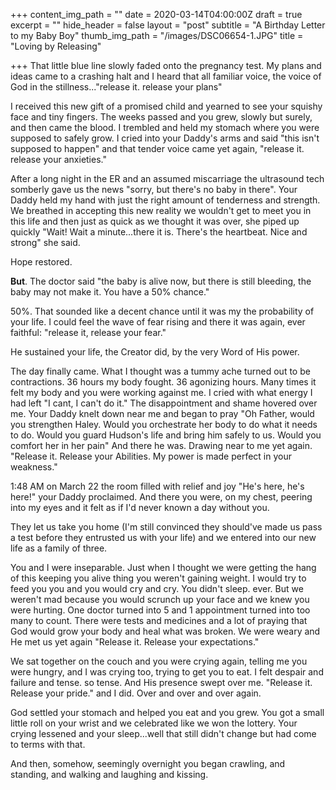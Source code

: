 +++
content_img_path = ""
date = 2020-03-14T04:00:00Z
draft = true
excerpt = ""
hide_header = false
layout = "post"
subtitle = "A Birthday Letter to my Baby Boy"
thumb_img_path = "/images/DSC06654-1.JPG"
title = "Loving by Releasing"

+++
That little blue line slowly faded onto the pregnancy test. My plans and ideas came to a crashing halt and I heard that all familiar voice, the voice of God in the stillness..."release it. release your plans"

I received this new gift of a promised child and yearned to see your squishy face and tiny fingers. The weeks passed and you grew, slowly but surely, and then came the blood. I trembled and held my stomach where you were supposed to safely grow. I cried into your Daddy's arms and said "this isn't supposed to happen" and that tender voice came yet again, "release it. release your anxieties."

After a long night in the ER and an assumed miscarriage the ultrasound tech somberly gave us the news "sorry, but there's no baby in there". Your Daddy held my hand with just the right amount of tenderness and strength. We breathed in accepting this new reality we wouldn't get to meet you in this life and then just as quick as we thought it was over, she piped up quickly "Wait! Wait a minute...there it is. There's the heartbeat. Nice and strong" she said. 

Hope restored. 

**But**. The doctor said "the baby is alive now, but there is still bleeding, the baby may not make it. You have a 50% chance." 

50%. That sounded like a decent chance until it was my the probability of your life. I could feel the wave of fear rising and there it was again, ever faithful: "release it, release your fear." 

He sustained your life, the Creator did, by the very Word of His power. 

The day finally came. What I thought was a tummy ache turned out to be contractions. 36 hours my body fought. 36 agonizing hours. Many times it felt my body and you were working against me. I cried with what energy I had left "I cant, I can't do it." The disappointment and shame hovered over me. Your Daddy knelt down near me and began to pray "Oh Father, would you strengthen Haley. Would you orchestrate her body to do what it needs to do. Would you guard Hudson's life and bring him safely to us. Would you comfort her in her pain" And there he was. Drawing near to me yet again. "Release it. Release your Abilities. My power is made perfect in your weakness."

1:48 AM on March 22 the room filled with relief and joy "He's here, he's here!" your Daddy proclaimed. And there you were, on my chest, peering into my eyes and it felt as if I'd never known a day without you. 

They let us take you home (I'm still convinced they should've made us pass a test before they entrusted us with your life) and we entered into our new life as a family of three. 

You and I were inseparable. Just when I thought we were getting the hang of this keeping you alive thing you weren't gaining weight. I would try to feed you you and you would cry and cry. You didn't sleep. ever. But we weren't mad because you would scrunch up your face and we knew you were hurting. One doctor turned into 5 and 1 appointment turned into too many to count. There were tests and medicines and a lot of praying that God would grow your body and heal what was broken. We were weary and He met us yet again "Release it. Release your expectations."

We sat together on the couch and you were crying again, telling me you were hungry, and I was crying too, trying to get you to eat. I felt despair and failure and tense. so tense. And His presence swept over me. "Release it. Release your pride." and I did. Over and over and over again. 

God settled your stomach and helped you eat and you grew. You got a small little roll on your wrist and we celebrated like we won the lottery. Your crying lessened and your sleep...well that still didn't change but had come to terms with that. 

And then, somehow, seemingly overnight you began crawling, and standing, and walking and laughing and kissing. 